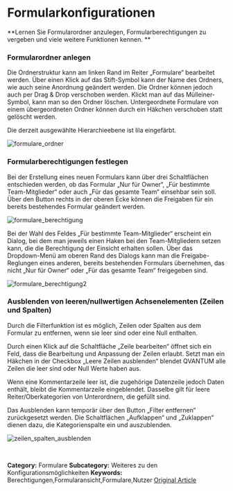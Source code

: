 # Formularkonfigurationen

**Lernen Sie Formularordner anzulegen, Formularberechtigungen zu vergeben und viele weitere Funktionen kennen. **

### Formularordner anlegen


Die Ordnerstruktur kann am linken Rand im Reiter „Formulare“ bearbeitet werden. Über einen Klick auf das Stift-Symbol kann der Name des Ordners, wie auch seine Anordnung geändert werden. Die Ordner können jedoch auch per Drag & Drop verschoben werden. Klickt man auf das Mülleiner-Symbol, kann man so den Ordner löschen. Untergeordnete Formulare von einem übergeordneten Ordner können durch ein Häkchen verschoben statt gelöscht werden.


Die derzeit ausgewählte Hierarchieebene ist lila eingefärbt.


![formulare_ordner](https://lp.qvantum-plan.de/hubfs/formulare_ordner.png)


### Formularberechtigungen festlegen


Bei der Erstellung eines neuen Formulars kann über drei Schaltflächen entschieden werden, ob das Formular „Nur für Owner“, „Für bestimmte Team-Mitglieder“ oder auch „Für das gesamte Team“ einsehbar sein soll. Über den Button rechts in der oberen Ecke können die Freigaben für ein bereits bestehendes Formular geändert werden.


![formulare_berechtigung](https://lp.qvantum-plan.de/hubfs/formulare_berechtigung.png)


Bei der Wahl des Feldes „Für bestimmte Team-Mitglieder“ erscheint ein Dialog, bei dem man jeweils einen Haken bei den Team-Mitgliedern setzen kann, die die Berechtigung der Einsicht erhalten sollen. Über das Dropdown-Menü am oberen Rand des Dialogs kann man die Freigabe-Reglungen eines anderen, bereits bestehenden Formulars übernehmen, das nicht „Nur für Owner“ oder „Für das gesamte Team“ freigegeben sind.


![formulare_berechtigung2](https://lp.qvantum-plan.de/hubfs/formulare_berechtigung2.png)


### Ausblenden von leeren/nullwertigen Achsenelementen (Zeilen und Spalten)


Durch die Filterfunktion ist es möglich, Zeilen oder Spalten aus dem Formular zu entfernen, wenn sie leer sind oder eine Null enthalten.


Durch einen Klick auf die Schaltfläche „Zeile bearbeiten“ öffnet sich ein Feld, dass die Bearbeitung und Anpassung der Zeilen erlaubt. Setzt man ein Häkchen in der Checkbox „Leere Zeilen ausblenden“ blendet QVANTUM alle Zeilen die leer sind oder Null Werte haben aus.


Wenn eine Kommentarzeile leer ist, die zugehörige Datenzeile jedoch Daten enthält, bleibt die Kommentarzeile eingeblendet. Dasselbe gilt für leere Reiter/Oberkategorien von Unterordnern, die gefüllt sind.


Das Ausblenden kann temporär über den Button „Filter entfernen“ zurückgesetzt werden. Die Schaltflächen „Aufklappen“ und „Zuklappen“ dienen dazu, die Kategorienspalte ein und auszublenden.


![zeilen_spalten_ausblenden](https://lp.qvantum-plan.de/hubfs/zeilen_spalten_ausblenden.png)


 



**Category:** Formulare
**Subcategory:** Weiteres zu den Konfigurationsmöglichkeiten
**Keywords:** Berechtigungen,Formularansicht,Formulare,Nutzer
[Original Article](https://lp.qvantum-plan.de/wissensdatenbank/formularkonfigurationen)
